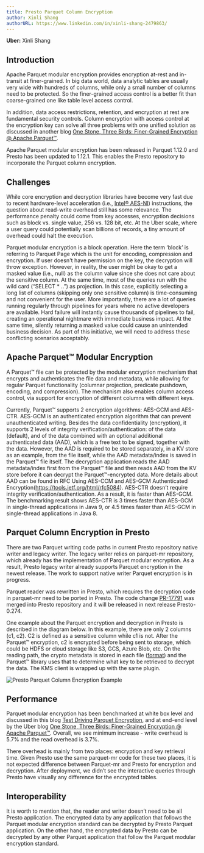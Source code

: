 ```yaml
---
title: Presto Parquet Column Encryption
author: Xinli Shang
authorURL: https://www.linkedin.com/in/xinli-shang-2479863/
---
```

**Uber:** Xinli Shang

## Introduction
Apache Parquet modular encryption provides encryption at-rest and in-transit at finer-grained. In big data world, data analytic tables are usually very wide with hundreds of columns, while only a small number of columns need to be protected. So the finer-grained access control is a better fit than coarse-grained one like table level access control.

In addition, data access restrictions, retention, and encryption at rest are fundamental security controls. Column encryption with access control at the encryption key can solve all three problems with one unified solution as discussed in another blog [One Stone, Three Birds: Finer-Grained Encryption @ Apache Parquet™](https://eng.uber.com/one-stone-three-birds-finer-grained-encryption-apache-parquet).

Apache Parquet modular encryption has been released in Parquet 1.12.0 and Presto has been updated to 1.12.1. This enables the Presto repository to incorporate the Parquet column encryption.

## Challenges 
While core encryption and decryption libraries have become very fast due to recent hardware-level acceleration (i.e., [Intel® AES-NI](https://www.intel.com/content/www/us/en/architecture-and-technology/advanced-encryption-standard-aes/data-protection-aes-general-technology.html)) instructions, the question about read-write overhead still has some relevance. The performance penalty could come from key accesses, encryption decisions such as block vs. single value, 256 vs. 128 bit, etc. At the Uber scale, where a user query could potentially scan billions of records, a tiny amount of overhead could halt the execution.

Parquet modular encryption is a block operation. Here the term ‘block’ is referring to Parquet Page which is the unit for encoding, compression and encryption. If user doesn't have permission on the key, the decryption will throw exception. However, in reality, the user might be okay to get a masked value (i.e., null) as the column value since she does not care about the sensitive column. At the same time, most of the queries run with the wild card (“SELECT * ..”) as projection. In this case, explicitly selecting a long list of columns (skipping only one sensitive column) is time-consuming and not convenient for the user. More importantly, there are a lot of queries running regularly through pipelines for years where no active developers are available. Hard failure will instantly cause thousands of pipelines to fail, creating an operational nightmare with immediate business impact. At the same time, silently returning a masked value could cause an unintended business decision. As part of this initiative, we will need to address these conflicting scenarios acceptably.

## Apache Parquet™ Modular Encryption
A Parquet™ file can be protected by the modular encryption mechanism that encrypts and authenticates the file data and metadata, while allowing for regular Parquet functionality (columnar projection, predicate pushdown, encoding, and compression). The mechanism also enables column access control, via support for encryption of different columns with different keys.

Currently,  Parquet™ supports 2 encryption algorithms: AES-GCM and AES-CTR. AES-GCM is an authenticated encryption algorithm that can prevent unauthenticated writing. Besides the data confidentiality (encryption), it supports 2 levels of integrity verification/authentication: of the data (default), and of the data combined with an optional additional authenticated data (AAD), which is a free text to be signed, together with the data. However, the AAD is required to be stored separately, in a KV store as an example, from the file itself, while the AAD metadata/index is saved in the Parquet™ file itself. The decryption application reads the AAD metadata/index first from the Parquet™ file and then reads AAD from the KV store before it can decrypt the Parquet™-encrypted data. More details about AAD can be found in RFC Using AES-CCM and AES-GCM Authenticated Encryption(https://tools.ietf.org/html/rfc5084).
AES-CTR doesn’t require integrity verification/authentication. As a result, it is faster than AES-GCM. The benchmarking result shows AES-CTR is 3 times faster than AES-GCM in single-thread applications in Java 9, or 4.5 times faster than AES-GCM in single-thread applications in Java 8.

## Parquet Column Encryption in Presto
There are two Parquet writing code paths in current Presto repository native writer and legacy writer. The legacy writer relies on parquet-mr repository, which already has the implementation of Parquet modular encryption. As a result, Presto legacy writer already supports Parquet encryption in the newest release. The work to support native writer Parquet encryption is in progress.

Parquet reader was rewritten in Presto, which requires the decryption code in parquet-mr need to be ported in Presto.  The code change [PR-17791](https://github.com/prestodb/presto/pull/17791) was merged into Presto repository and it will be released in next release Presto-0.274.

One example about the Parquet encryption and decryption in Presto is described in the diagram below. In this example, there are only 2 columns (c1, c2). C2 is defined as a sensitive column while c1 is not. After the Parquet™ encryption, c2 is encrypted before being sent to storage, which could be HDFS or cloud storage like S3, GCS, Azure Blob, etc. On the reading path, the crypto metadata is stored in each file ([format](https://github.com/apache/parquet-format/blob/master/Encryption.md)) and the Parquet™ library uses that to determine what key to be retrieved to decrypt the data. The KMS client is wrapped up with the same plugin.

![Presto Parquet Column Encryption Example](/img/blog/2022-07-10-presto-parquet-column-encryption/presto_paraquet_encryption_example.png)

## Performance
Parquet modular encryption has been benchmarked at white box level and discussed in this blog [Test Driving Parquet Encryption](https://medium.com/@tomersolomon/test-driving-parquet-encryption-3d5319f5bc22), and at end-end level by the Uber blog [One Stone, Three Birds: Finer-Grained Encryption @ Apache Parquet™](https://eng.uber.com/one-stone-three-birds-finer-grained-encryption-apache-parquet/). Overall, we see minimum increase - write overhead is 5.7% and the read overhead is 3.7%.

There overhead is mainly from two places: encryption and key retrieval time. Given Presto use the same parquet-mr code for these two places, it is not expected difference between Parquet-mr and Presto for encryption and decryption. After deployment, we didn’t see the interactive queries through Presto have visually any difference for the encrypted tables. 

## Interoperability
It is worth to mention that, the reader and writer doesn’t need to be all Presto application. The encrypted data by any application that follows the Parquet modular encryption standard can be decrypted by Presto Parquet application. On the other hand, the encrypted data by Presto can be decrypted by any other Parquet application that follow the Parquet modular encryption standard. 
